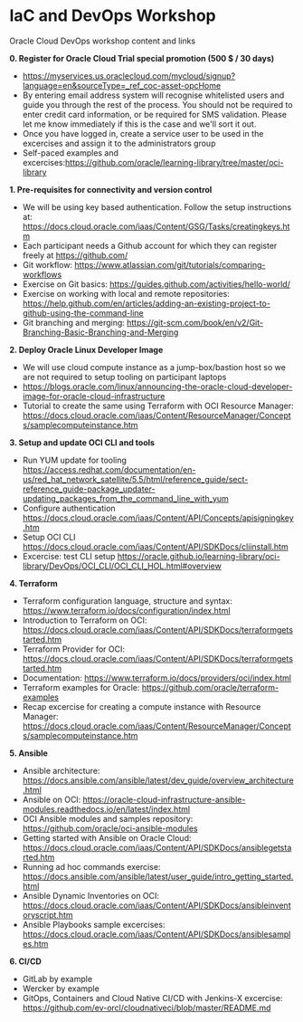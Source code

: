 # IaC and DevOps Workshop
Oracle Cloud DevOps workshop content and links

<b>0. Register for Oracle Cloud Trial special promotion (500 $ / 30 days)</b>
  - https://myservices.us.oraclecloud.com/mycloud/signup?language=en&sourceType=_ref_coc-asset-opcHome
  - By entering email address system will recognise whitelisted users and guide you through the rest of the process. You should not be required to enter credit card information, or be required for SMS validation. Please let me know immediately if this is the case and we'll sort it out.
  - Once you have logged in, create a service user to be used in the excercises and assign it to the administrators group
  - Self-paced examples and excercises:https://github.com/oracle/learning-library/tree/master/oci-library

<b>1. Pre-requisites for connectivity and version control</b>
  - We will be using key based authentication. Follow the setup instructions at: https://docs.cloud.oracle.com/iaas/Content/GSG/Tasks/creatingkeys.htm
  - Each participant needs a Github account for which they can register freely at https://github.com/
  - Git workflow: https://www.atlassian.com/git/tutorials/comparing-workflows
  - Exercise on Git basics: https://guides.github.com/activities/hello-world/
  - Exercise on working with local and remote repositories: https://help.github.com/en/articles/adding-an-existing-project-to-github-using-the-command-line
  - Git branching and merging: https://git-scm.com/book/en/v2/Git-Branching-Basic-Branching-and-Merging

<b>2. Deploy Oracle Linux Developer Image</b>
  - We will use cloud compute instance as a jump-box/bastion host so we are not required to setup tooling on participant laptops
  - https://blogs.oracle.com/linux/announcing-the-oracle-cloud-developer-image-for-oracle-cloud-infrastructure
  - Tutorial to create the same using Terraform with OCI Resource Manager: https://docs.cloud.oracle.com/iaas/Content/ResourceManager/Concepts/samplecomputeinstance.htm

<b>3. Setup and update OCI CLI and tools</b>
  - Run YUM update for tooling https://access.redhat.com/documentation/en-us/red_hat_network_satellite/5.5/html/reference_guide/sect-reference_guide-package_updater-updating_packages_from_the_command_line_with_yum
  - Configure authentication https://docs.cloud.oracle.com/iaas/Content/API/Concepts/apisigningkey.htm
  - Setup OCI CLI https://docs.cloud.oracle.com/iaas/Content/API/SDKDocs/cliinstall.htm
  - Excercise: test CLI setup https://oracle.github.io/learning-library/oci-library/DevOps/OCI_CLI/OCI_CLI_HOL.html#overview
  
<b>4. Terraform</b>
  - Terraform configuration language, structure and syntax: https://www.terraform.io/docs/configuration/index.html
  - Introduction to Terraform on OCI: https://docs.cloud.oracle.com/iaas/Content/API/SDKDocs/terraformgetstarted.htm
  - Terraform Provider for OCI: https://docs.cloud.oracle.com/iaas/Content/API/SDKDocs/terraformgetstarted.htm
  - Documentation: https://www.terraform.io/docs/providers/oci/index.html
  - Terraform examples for Oracle: https://github.com/oracle/terraform-examples
  - Recap excercise for creating a compute instance with Resource Manager: https://docs.cloud.oracle.com/iaas/Content/ResourceManager/Concepts/samplecomputeinstance.htm
  
<b>5. Ansible</b>
  - Ansible architecture: https://docs.ansible.com/ansible/latest/dev_guide/overview_architecture.html
  - Ansible on OCI: https://oracle-cloud-infrastructure-ansible-modules.readthedocs.io/en/latest/index.html
  - OCI Ansible modules and samples repository: https://github.com/oracle/oci-ansible-modules
  - Getting started with Ansible on Oracle Cloud: https://docs.cloud.oracle.com/iaas/Content/API/SDKDocs/ansiblegetstarted.htm
  - Running ad hoc commands exercise: https://docs.ansible.com/ansible/latest/user_guide/intro_getting_started.html
  - Ansible Dynamic Inventories on OCI: https://docs.cloud.oracle.com/iaas/Content/API/SDKDocs/ansibleinventoryscript.htm
  - Ansible Playbooks sample excercises: https://docs.cloud.oracle.com/iaas/Content/API/SDKDocs/ansiblesamples.htm
  
<b>6. CI/CD</b>
  - GitLab by example
  - Wercker by example
  - GitOps, Containers and Cloud Native CI/CD with Jenkins-X excercise: https://github.com/ev-orcl/cloudnativeci/blob/master/README.md
  

